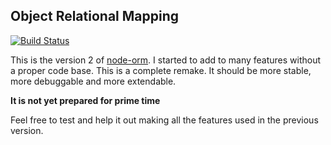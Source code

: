 ## Object Relational Mapping

[![Build Status](https://secure.travis-ci.org/dresende/node-orm2.png)](http://travis-ci.org/dresende/node-orm2)

This is the version 2 of [node-orm](https://github.com/dresende/node-orm). I started to add to many features without a proper code base. This is a complete remake. It should be more stable, more debuggable and more extendable.

**It is not yet prepared for prime time**

Feel free to test and help it out making all the features used in the previous version.
